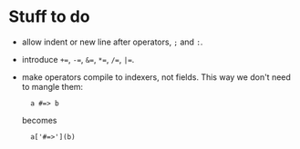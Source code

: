 # Stuff to do

* allow indent or new line after operators, `;` and `:`.
* introduce `+=`, `-=`, `&=`, `*=`, `/=`, `|=`.
* make operators compile to indexers, not fields. This way we don't need to mangle them:

        a #=> b

    becomes
    
        a['#=>'](b)